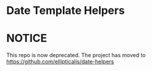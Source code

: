 Date Template Helpers
===========================

# NOTICE

This repo is now deprecated. The project has moved to https://github.com/ellipticaljs/date-helpers